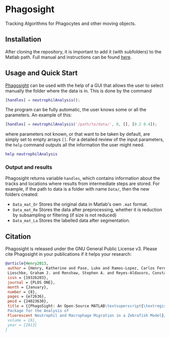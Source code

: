 # Phagosight
Tracking Algorithms for Phagocytes and other moving objects.
## Installation
After cloning the repository, it is important to add it (with subfolders) to the
Matlab path. Full manual and instructions can be found
[here](http://www.phagosight.org/).

## Usage and Quick Start
[Phagosight](http://www.phagosight.org/) can be used with the help of a GUI that
allows the user to select manually the folder where the data is in. This is done
by the command
```Matlab
[handles] = neutrophilAnalysis();
```
The program can be fully automatic, the user knows some or all the parameters.
An example of this:
```Matlab
[handles] = neutrophilAnalysis('/path/to/data/', 0, [], [0.2 0.4]);
```
where parameters not known, or that want to be taken by default, are simply
set to empty arrays `[]`. For a detailed review of the input parameters, the
`help` command outputs all the information the user might need.
```Matlab
help neutrophilAnalysis
```
### Output and results
Phagosight returns variable `handles`, which contains information about the 
tracks and locations where results from intermediate steps are stored. For 
example, if the path to data is a folder with name `Data/`, then the new 
folders created:
* `Data_mat_Or` Stores the original data in Matlab's own `.mat` format.
* `Data_mat_Re` Stores the data after preprocessing, whether it is reduction 
 by subsampling or filtering (if size is not reduced)
* `Data_mat_La` Stores the labelled data after segmentation.
## Citation
Phagosight is released under the GNU General Public License v3. 
Please cite Phagosight in your publications if it helps your research:
```BibTex
@article{Henry2013,
 author = {Henry, Katherine and Pase, Luke and Ramos-Lopez, Carlos Fernando and
 Lieschke, Graham J. and Renshaw, Stephen A. and Reyes-Aldasoro, Constantino Carlos},
 issn = {19326203},
 journal = {PLOS ONE},
 month = {January},
 number = {8},
 pages = {e72636},
 pmid = {24023630},
 title = {{PhagoSight: An Open-Source MATLAB\textsuperscript{\textregistered}\
 Package for the Analysis of
 Fluorescent Neutrophil and Macrophage Migration in a Zebrafish Model}},
 volume = {8},
 year = {2013}
}
```
 
